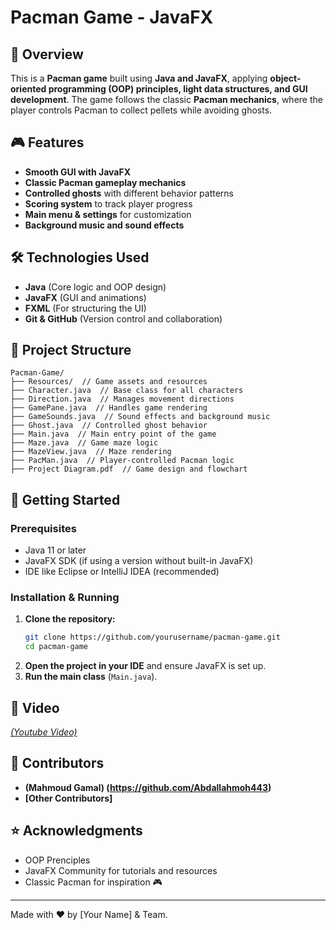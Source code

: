 # Pacman Game - JavaFX

## 📌 Overview
This is a **Pacman game** built using **Java and JavaFX**, applying **object-oriented programming (OOP) principles, light data structures, and GUI development**. The game follows the classic **Pacman mechanics**, where the player controls Pacman to collect pellets while avoiding ghosts.

## 🎮 Features
- **Smooth GUI with JavaFX**
- **Classic Pacman gameplay mechanics**
- **Controlled ghosts** with different behavior patterns
- **Scoring system** to track player progress
- **Main menu & settings** for customization
- **Background music and sound effects**

## 🛠️ Technologies Used
- **Java** (Core logic and OOP design)
- **JavaFX** (GUI and animations)
- **FXML** (For structuring the UI)
- **Git & GitHub** (Version control and collaboration)

## 📂 Project Structure
```
Pacman-Game/
├── Resources/  // Game assets and resources
├── Character.java  // Base class for all characters
├── Direction.java  // Manages movement directions
├── GamePane.java  // Handles game rendering
├── GameSounds.java  // Sound effects and background music
├── Ghost.java  // Controlled ghost behavior
├── Main.java  // Main entry point of the game
├── Maze.java  // Game maze logic
├── MazeView.java  // Maze rendering
├── PacMan.java  // Player-controlled Pacman logic
├── Project Diagram.pdf  // Game design and flowchart
```

## 🚀 Getting Started
### Prerequisites
- Java 11 or later
- JavaFX SDK (if using a version without built-in JavaFX)
- IDE like Eclipse or IntelliJ IDEA (recommended)

### Installation & Running
1. **Clone the repository:**
   ```sh
   git clone https://github.com/yourusername/pacman-game.git
   cd pacman-game
   ```
2. **Open the project in your IDE** and ensure JavaFX is set up.
3. **Run the main class** (`Main.java`).

## 📸 Video
*[(Youtube Video)](https://youtu.be/tie3lls24kk)*

## 🤝 Contributors
- **(Mahmoud Gamal) (https://github.com/Abdallahmoh443)** 
- **[Other Contributors]** 


## ⭐ Acknowledgments
- OOP Prenciples
- JavaFX Community for tutorials and resources
- Classic Pacman for inspiration 🎮

---
Made with ❤️ by [Your Name] & Team.

